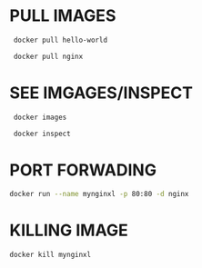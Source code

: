 # PULL IMAGES 
```bash
 docker pull hello-world
```
```bash
 docker pull nginx
```
# SEE IMGAGES/INSPECT
```bash
 docker images
```
```bash
 docker inspect
```
# PORT FORWADING 
```bash
docker run --name mynginxl -p 80:80 -d nginx
```
# KILLING IMAGE
```bash
docker kill mynginxl
```

